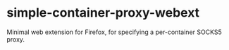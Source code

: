 simple-container-proxy-webext
=============================

Minimal web extension for Firefox, for specifying a per-container SOCKS5 proxy.
